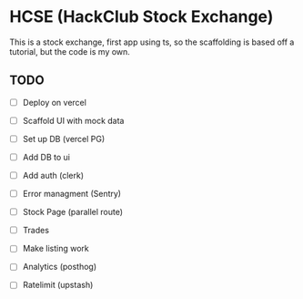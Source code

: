 # HCSE (HackClub Stock Exchange)

This is a stock exchange, first app using ts, so the scaffolding is based off a tutorial, but the code is my own.

## TODO

- [ ] Deploy on vercel
- [ ] Scaffold UI with mock data
- [ ] Set up DB (vercel PG)
- [ ] Add DB to ui 
- [ ] Add auth (clerk)
- [ ] Error managment (Sentry)
- [ ] Stock Page (parallel route)
- [ ] Trades 
- [ ] Make listing work
- [ ] Analytics (posthog)
- [ ] Ratelimit (upstash)

